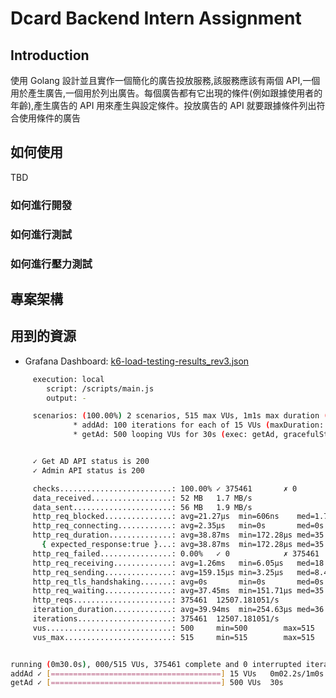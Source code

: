 # Dcard Backend Intern Assignment

## Introduction

使用 Golang 設計並且實作一個簡化的廣告投放服務,該服務應該有兩個 API,一個用於產生廣告,一個用於列出廣告。每個廣告都有它出現的條件(例如跟據使用者的年齡),產生廣告的 API 用來產生與設定條件。投放廣告的 API 就要跟據條件列出符合使用條件的廣告

## 如何使用

TBD

### 如何進行開發

### 如何進行測試

### 如何進行壓力測試

## 專案架構

## 用到的資源

- Grafana Dashboard: [k6-load-testing-results_rev3.json](https://github.com/luketn/docker-k6-grafana-influxdb/blob/master/dashboards/k6-load-testing-results_rev3.json)

```bash
     execution: local
        script: /scripts/main.js
        output: -

     scenarios: (100.00%) 2 scenarios, 515 max VUs, 1m1s max duration (incl. graceful stop):
              * addAd: 100 iterations for each of 15 VUs (maxDuration: 1m0s, exec: addAd, gracefulStop: 1s)
              * getAd: 500 looping VUs for 30s (exec: getAd, gracefulStop: 1s)


     ✓ Get AD API status is 200
     ✓ Admin API status is 200

     checks.........................: 100.00% ✓ 375461       ✗ 0     
     data_received..................: 52 MB   1.7 MB/s
     data_sent......................: 56 MB   1.9 MB/s
     http_req_blocked...............: avg=21.27µs  min=606ns    med=1.78µs  max=54.54ms  p(90)=2.74µs   p(95)=3.25µs 
     http_req_connecting............: avg=2.35µs   min=0s       med=0s      max=24.24ms  p(90)=0s       p(95)=0s     
     http_req_duration..............: avg=38.87ms  min=172.28µs med=35.74ms max=198.26ms p(90)=67.44ms  p(95)=81.21ms
       { expected_response:true }...: avg=38.87ms  min=172.28µs med=35.74ms max=198.26ms p(90)=67.44ms  p(95)=81.21ms
     http_req_failed................: 0.00%   ✓ 0            ✗ 375461
     http_req_receiving.............: avg=1.26ms   min=6.05µs   med=18.09µs max=100.27ms p(90)=147.14µs p(95)=3.39ms 
     http_req_sending...............: avg=159.15µs min=3.25µs   med=8.49µs  max=69.73ms  p(90)=15.45µs  p(95)=71.33µs
     http_req_tls_handshaking.......: avg=0s       min=0s       med=0s      max=0s       p(90)=0s       p(95)=0s     
     http_req_waiting...............: avg=37.45ms  min=151.71µs med=35.48ms max=163.03ms p(90)=63.48ms  p(95)=73.5ms 
     http_reqs......................: 375461  12507.181051/s
     iteration_duration.............: avg=39.94ms  min=254.63µs med=36.55ms max=218.29ms p(90)=69.22ms  p(95)=83.53ms
     iterations.....................: 375461  12507.181051/s
     vus............................: 500     min=500        max=515 
     vus_max........................: 515     min=515        max=515 


running (0m30.0s), 000/515 VUs, 375461 complete and 0 interrupted iterations
addAd ✓ [======================================] 15 VUs   0m02.2s/1m0s  1500/1500 iters, 100 per VU
getAd ✓ [======================================] 500 VUs  30s   
```
